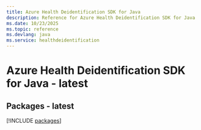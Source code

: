 ```yaml
---
title: Azure Health Deidentification SDK for Java
description: Reference for Azure Health Deidentification SDK for Java
ms.date: 10/23/2025
ms.topic: reference
ms.devlang: java
ms.service: healthdeidentification
---
```

# Azure Health Deidentification SDK for Java - latest
## Packages - latest
[!INCLUDE [packages](health-deidentification-index.md)]